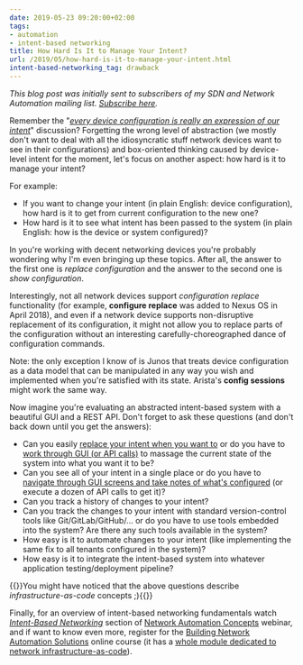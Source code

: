 ```yaml
---
date: 2019-05-23 09:20:00+02:00
tags:
- automation
- intent-based networking
title: How Hard Is It to Manage Your Intent?
url: /2019/05/how-hard-is-it-to-manage-your-intent.html
intent-based-networking_tag: drawback
---
```

*This blog post was initially sent to subscribers of my SDN and Network Automation mailing list. *[*Subscribe here*](http://www.ipspace.net/Subscribe/Five_SDN_Tips)*.*

Remember the "[*every device configuration is really an expression of our intent*](https://blog.ipspace.net/2018/06/what-is-intent-based-networking.html)" discussion? Forgetting the wrong level of abstraction (we mostly don't want to deal with all the idiosyncratic stuff network devices want to see in their configurations) and box-oriented thinking caused by device-level intent for the moment, let's focus on another aspect: how hard is it to manage your intent?
<!--more-->
For example:

-   If you want to change your intent (in plain English: device configuration), how hard is it to get from current configuration to the new one?
-   How hard is it to see what intent has been passed to the system (in plain English: how is the device or system configured)?

In you're working with decent networking devices you're probably wondering why I'm even bringing up these topics. After all, the answer to the first one is *replace configuration* and the answer to the second one is *show configuration*.

Interestingly, not all network devices support *configuration replace* functionality (for example, **configure replace** was added to Nexus OS in April 2018), and even if a network device supports non-disruptive replacement of its configuration, it might not allow you to replace parts of the configuration without an interesting carefully-choreographed dance of configuration commands.

Note: the only exception I know of is Junos that treats device configuration as a data model that can be manipulated in any way you wish and implemented when you're satisfied with its state. Arista's **config sessions** might work the same way.

Now imagine you're evaluating an abstracted intent-based system with a beautiful GUI and a REST API. Don't forget to ask these questions (and don't back down until you get the answers):

-   Can you easily [replace your intent when you want to](https://blog.ipspace.net/2018/04/dont-get-obsessed-with-rest-api.html) or do you have to [work through GUI (or API calls)](http://blog.ipspace.net/2018/05/layers-of-single-pane-of-glass.html) to massage the current state of the system into what you want it to be?
-   Can you see all of your intent in a single place or do you have to [navigate through GUI screens and take notes of what's configured](https://blog.ipspace.net/2018/06/automation-win-document-cisco-aci.html) (or execute a dozen of API calls to get it)?
-   Can you track a history of changes to your intent?
-   Can you track the changes to your intent with standard version-control tools like Git/GitLab/GitHub/... or do you have to use tools embedded into the system? Are there any such tools available in the system?
-   How easy is it to automate changes to your intent (like implementing the same fix to all tenants configured in the system)?
-   How easy is it to integrate the intent-based system into whatever application testing/deployment pipeline?

{{<note info>}}You might have noticed that the above questions describe *infrastructure-as-code* concepts ;){{</note>}}

Finally, for an overview of intent-based networking fundamentals watch [*Intent-Based Networking*](https://my.ipspace.net/bin/list?id=AutConcepts#INTENT) section of [Network Automation Concepts](https://www.ipspace.net/Network_Automation_Concepts) webinar, and if want to know even more, register for the [Building Network Automation Solutions](http://www.ipspace.net/Building_Network_Automation_Solutions) online course (it has a [whole module dedicated to network infrastructure-as-code](https://my.ipspace.net/bin/list?id=NetAutSol&module=7)).
